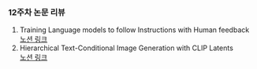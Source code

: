 ### 12주차 논문 리뷰
1. Training Language models to follow Instructions with Human feedback  
[노션 링크](https://water-bean.notion.site/1-Training-Language-models-to-follow-Instructions-with-Human-feedback-ee7972e4aecb46589e7aded57dd3ae44?pvs=4)
2. Hierarchical Text-Conditional Image Generation with CLIP Latents  
[노션 링크](https://water-bean.notion.site/2-Hierarchical-Text-Conditional-Image-Generation-with-CLIP-Latents-5cd24396804e4ad59f27ecf621b627b4?pvs=4)
